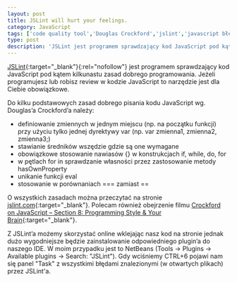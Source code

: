```yaml
---
layout: post
title: JSLint will hurt your feelings.
category: JavaScript 
tags: ['code quality tool','Douglas Crockford','jslint','javascript błędy']
type: post
description: 'JSLint jest programem sprawdzający kod JavaScript pod kątem kilkunastu zasad dobrego programowania.'
---
```

[JSLint](http://www.jslint.com/lint.html){:target="_blank"}{:rel="nofollow"} jest programem sprawdzający kod JavaScript pod kątem kilkunastu zasad dobrego programowania. Jeżeli programujesz lub robisz review w kodzie JavaScript to narzędzie jest dla Ciebie obowiązkowe.

Do kilku podstawowych zasad dobrego pisania kodu JavaScript wg. Douglas’a Crockford’a należy:

- definiowanie zmiennych w jednym miejscu (np. na początku funkcji) przy użyciu tylko jednej dyrektywy var (np. var zmienna1, zmienna2, zmienna3;)
- stawianie średników wszędzie gdzie są one wymagane
- obowiązkowe stosowanie nawiasów {} w konstrukcjach if, while, do, for
- w pętlach for in sprawdzanie własności przez zastosowanie metody hasOwnProperty
- unikanie funkcji eval
- stosowanie w porównaniach === zamiast ==

O wszystkich zasadach można przeczytać na stronie [jslint.com](http://www.jslint.com/lint.html){:target="_blank"}. Polecam również obejrzenie filmu [Crockford on JavaScript – Section 8: Programming Style & Your Brain](http://www.youtube.com/watch?v=taaEzHI9xyY){:target="_blank"}.

Z JSLint’a możemy skorzystać online wklejając nasz kod na stronie jednak dużo wygodniejsze będzie zainstalowanie odpowiedniego plugin’a do naszego IDE. W moim przypadku jest to NetBeans (Tools -> Plugins -> Available plugins -> Search: "JSLint"). Gdy wciśniemy CTRL+6 pojawi nam się panel "Task" z wszystkimi błędami znalezionymi (w otwartych plikach) przez JSLint'a.
